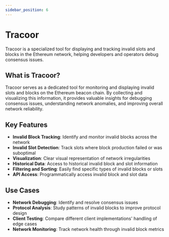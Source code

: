 ```yaml
---
sidebar_position: 6
---
```


# Tracoor

Tracoor is a specialized tool for displaying and tracking invalid slots and blocks in the Ethereum network, helping developers and operators debug consensus issues.

## What is Tracoor?

Tracoor serves as a dedicated tool for monitoring and displaying invalid slots and blocks on the Ethereum beacon chain. By collecting and visualizing this information, it provides valuable insights for debugging consensus issues, understanding network anomalies, and improving overall network reliability.

## Key Features

- **Invalid Block Tracking**: Identify and monitor invalid blocks across the network
- **Invalid Slot Detection**: Track slots where block production failed or was suboptimal
- **Visualization**: Clear visual representation of network irregularities
- **Historical Data**: Access to historical invalid block and slot information
- **Filtering and Sorting**: Easily find specific types of invalid blocks or slots
- **API Access**: Programmatically access invalid block and slot data

## Use Cases

- **Network Debugging**: Identify and resolve consensus issues
- **Protocol Analysis**: Study patterns of invalid blocks to improve protocol design
- **Client Testing**: Compare different client implementations' handling of edge cases
- **Network Monitoring**: Track network health through invalid block metrics